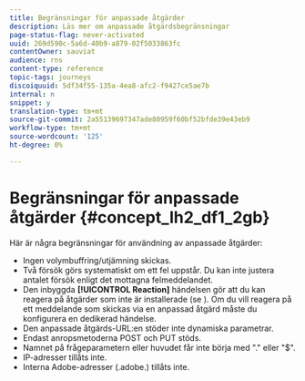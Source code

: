 ```yaml
---
title: Begränsningar för anpassade åtgärder
description: Läs mer om anpassade åtgärdsbegränsningar
page-status-flag: never-activated
uuid: 269d590c-5a6d-40b9-a879-02f5033863fc
contentOwner: sauviat
audience: rns
content-type: reference
topic-tags: journeys
discoiquuid: 5df34f55-135a-4ea8-afc2-f9427ce5ae7b
internal: n
snippet: y
translation-type: tm+mt
source-git-commit: 2a55139697347ade80959f60bf52bfde39e43eb9
workflow-type: tm+mt
source-wordcount: '125'
ht-degree: 0%

---
```



# Begränsningar för anpassade åtgärder {#concept_lh2_df1_2gb}

Här är några begränsningar för användning av anpassade åtgärder:

* Ingen volymbuffring/utjämning skickas.
* Två försök görs systematiskt om ett fel uppstår. Du kan inte justera antalet försök enligt det mottagna felmeddelandet.
* Den inbyggda **[!UICONTROL Reaction]** händelsen gör att du kan reagera på åtgärder som inte är installerade (se [](../building-journeys/reaction-events.md)). Om du vill reagera på ett meddelande som skickas via en anpassad åtgärd måste du konfigurera en dedikerad händelse.
* Den anpassade åtgärds-URL:en stöder inte dynamiska parametrar.
* Endast anropsmetoderna POST och PUT stöds.
* Namnet på frågeparametern eller huvudet får inte börja med &quot;.&quot; eller &quot;$&quot;.
* IP-adresser tillåts inte.
* Interna Adobe-adresser (.adobe.) tillåts inte.

